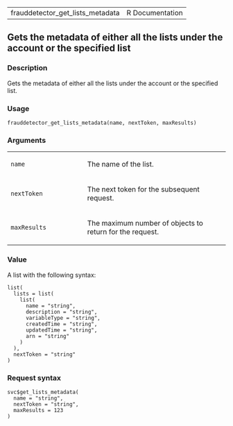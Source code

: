 <table style="width: 100%;">
<tbody>
<tr class="odd">
<td>frauddetector_get_lists_metadata</td>
<td style="text-align: right;">R Documentation</td>
</tr>
</tbody>
</table>

## Gets the metadata of either all the lists under the account or the specified list

### Description

Gets the metadata of either all the lists under the account or the
specified list.

### Usage

    frauddetector_get_lists_metadata(name, nextToken, maxResults)

### Arguments

<table>
<colgroup>
<col style="width: 35%" />
<col style="width: 65%" />
</colgroup>
<tbody>
<tr class="odd">
<td><code id="frauddetector_get_lists_metadata_:_name">name</code></td>
<td><p>The name of the list.</p></td>
</tr>
<tr class="even">
<td><code
id="frauddetector_get_lists_metadata_:_nextToken">nextToken</code></td>
<td><p>The next token for the subsequent request.</p></td>
</tr>
<tr class="odd">
<td><code
id="frauddetector_get_lists_metadata_:_maxResults">maxResults</code></td>
<td><p>The maximum number of objects to return for the request.</p></td>
</tr>
</tbody>
</table>

### Value

A list with the following syntax:

    list(
      lists = list(
        list(
          name = "string",
          description = "string",
          variableType = "string",
          createdTime = "string",
          updatedTime = "string",
          arn = "string"
        )
      ),
      nextToken = "string"
    )

### Request syntax

    svc$get_lists_metadata(
      name = "string",
      nextToken = "string",
      maxResults = 123
    )
